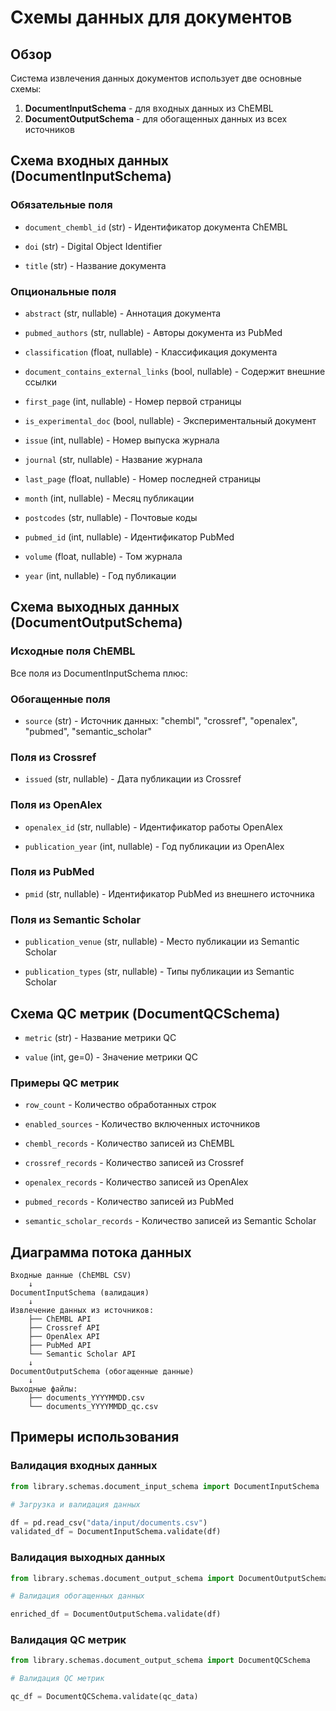 # Схемы данных для документов

## Обзор

Система извлечения данных документов использует две основные схемы:

1. **DocumentInputSchema** - для входных данных из ChEMBL
2. **DocumentOutputSchema** - для обогащенных данных из всех источников

## Схема входных данных (DocumentInputSchema)

### Обязательные поля

- `document_chembl_id` (str) - Идентификатор документа ChEMBL

- `doi` (str) - Digital Object Identifier

- `title` (str) - Название документа

### Опциональные поля

- `abstract` (str, nullable) - Аннотация документа

- `pubmed_authors` (str, nullable) - Авторы документа из PubMed

- `classification` (float, nullable) - Классификация документа

- `document_contains_external_links` (bool, nullable) - Содержит внешние ссылки

- `first_page` (int, nullable) - Номер первой страницы

- `is_experimental_doc` (bool, nullable) - Экспериментальный документ

- `issue` (int, nullable) - Номер выпуска журнала

- `journal` (str, nullable) - Название журнала

- `last_page` (float, nullable) - Номер последней страницы

- `month` (int, nullable) - Месяц публикации

- `postcodes` (str, nullable) - Почтовые коды

- `pubmed_id` (int, nullable) - Идентификатор PubMed

- `volume` (float, nullable) - Том журнала

- `year` (int, nullable) - Год публикации

## Схема выходных данных (DocumentOutputSchema)

### Исходные поля ChEMBL

Все поля из DocumentInputSchema плюс:

### Обогащенные поля

- `source` (str) - Источник данных: "chembl", "crossref", "openalex", "pubmed", "semantic_scholar"

### Поля из Crossref

- `issued` (str, nullable) - Дата публикации из Crossref

### Поля из OpenAlex

- `openalex_id` (str, nullable) - Идентификатор работы OpenAlex

- `publication_year` (int, nullable) - Год публикации из OpenAlex

### Поля из PubMed

- `pmid` (str, nullable) - Идентификатор PubMed из внешнего источника

### Поля из Semantic Scholar

- `publication_venue` (str, nullable) - Место публикации из Semantic Scholar

- `publication_types` (str, nullable) - Типы публикации из Semantic Scholar

## Схема QC метрик (DocumentQCSchema)

- `metric` (str) - Название метрики QC

- `value` (int, ge=0) - Значение метрики QC

### Примеры QC метрик

- `row_count` - Количество обработанных строк

- `enabled_sources` - Количество включенных источников

- `chembl_records` - Количество записей из ChEMBL

- `crossref_records` - Количество записей из Crossref

- `openalex_records` - Количество записей из OpenAlex

- `pubmed_records` - Количество записей из PubMed

- `semantic_scholar_records` - Количество записей из Semantic Scholar

## Диаграмма потока данных

```text
Входные данные (ChEMBL CSV)
    ↓
DocumentInputSchema (валидация)
    ↓
Извлечение данных из источников:
    ├── ChEMBL API
    ├── Crossref API
    ├── OpenAlex API
    ├── PubMed API
    └── Semantic Scholar API
    ↓
DocumentOutputSchema (обогащенные данные)
    ↓
Выходные файлы:
    ├── documents_YYYYMMDD.csv
    └── documents_YYYYMMDD_qc.csv
```

## Примеры использования

### Валидация входных данных

```python
from library.schemas.document_input_schema import DocumentInputSchema

# Загрузка и валидация данных

df = pd.read_csv("data/input/documents.csv")
validated_df = DocumentInputSchema.validate(df)
```

### Валидация выходных данных

```python
from library.schemas.document_output_schema import DocumentOutputSchema

# Валидация обогащенных данных

enriched_df = DocumentOutputSchema.validate(df)
```

### Валидация QC метрик

```python
from library.schemas.document_output_schema import DocumentQCSchema

# Валидация QC метрик

qc_df = DocumentQCSchema.validate(qc_data)
```
